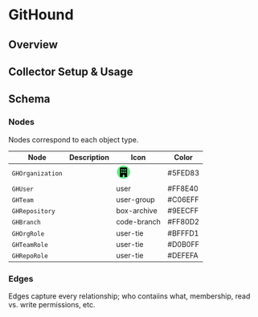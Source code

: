 # GitHound

## Overview

## Collector Setup & Usage

## Schema

### Nodes

Nodes correspond to each object type.

| Node             | Description                                               | Icon | Color |
|------------------|-----------------------------------------------------------|------|-------|
| `GHOrganization` |                                     | <img src="./images/white_GHOrganization.svg" width="30" /> | #5FED83 |
| `GHUser`         |      | user     | #FF8E40 |
| `GHTeam`         |                           | user-group | #C06EFF |
| `GHRepository`   |                        | box-archive | #9EECFF |
| `GHBranch`       |                            | code-branch | #FF80D2 |
| `GHOrgRole`      |                            | user-tie | #BFFFD1 |
| `GHTeamRole`     |                     | user-tie | #D0B0FF |
| `GHRepoRole`     |                     | user-tie | #DEFEFA |

### Edges

Edges capture every relationship; who contaiins what, membership, read vs. write permissions, etc.

